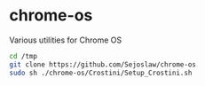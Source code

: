 # chrome-os
Various utilities for Chrome OS

```bash
cd /tmp
git clone https://github.com/Sejoslaw/chrome-os
sudo sh ./chrome-os/Crostini/Setup_Crostini.sh
```
